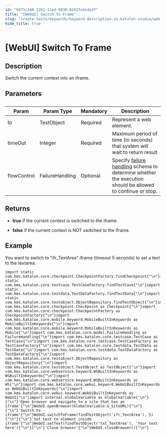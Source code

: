 ```yaml
---
id: "9471c340-22b2-11ed-9930-0242fe3e4a3f"
title: "[WebUI] Switch To Frame"
slug: "create-tests/keywords/keyword-description-in-katalon-studio/web-ui-keywords/webui-switch-to-frame"
hide_title: true
---
```


# <a id="id_0" class="anchor_top_offset"/><a id="ariaid-title1" class="anchor_top_offset"/>[WebUI] Switch To Frame


## <a id="id_0__id_1" class="anchor_top_offset"/>Description

              
<p xmlns="http://www.w3.org/1999/xhtml" className="p">Switch the current context into an iframe.</p> 
      

## <a id="id_0__id_2" class="anchor_top_offset"/>Parameters

              
<table xmlns="http://www.w3.org/1999/xhtml" className="table anchor_top_offset" id="id_0__a56b5d2f-af47-4a44-9f53-1885c450fe8b"><caption /><thead className="thead"><tr className><th className="entry anchor_top_offset" id="id_0__a56b5d2f-af47-4a44-9f53-1885c450fe8b__entry__1">Param</th><th className="entry anchor_top_offset" id="id_0__a56b5d2f-af47-4a44-9f53-1885c450fe8b__entry__2">Param Type</th><th className="entry anchor_top_offset" id="id_0__a56b5d2f-af47-4a44-9f53-1885c450fe8b__entry__3">Mandatory</th><th className="entry anchor_top_offset" id="id_0__a56b5d2f-af47-4a44-9f53-1885c450fe8b__entry__4">Description</th></tr></thead><tbody className="tbody"><tr className><td className="entry" headers="id_0__a56b5d2f-af47-4a44-9f53-1885c450fe8b__entry__1 id_0__a56b5d2f-af47-4a44-9f53-1885c450fe8b__entry__2 id_0__a56b5d2f-af47-4a44-9f53-1885c450fe8b__entry__3 id_0__a56b5d2f-af47-4a44-9f53-1885c450fe8b__entry__4 ">to</td><td className="entry" headers="id_0__a56b5d2f-af47-4a44-9f53-1885c450fe8b__entry__1 id_0__a56b5d2f-af47-4a44-9f53-1885c450fe8b__entry__2 id_0__a56b5d2f-af47-4a44-9f53-1885c450fe8b__entry__3 id_0__a56b5d2f-af47-4a44-9f53-1885c450fe8b__entry__4 ">TestObject</td><td className="entry" headers="id_0__a56b5d2f-af47-4a44-9f53-1885c450fe8b__entry__1 id_0__a56b5d2f-af47-4a44-9f53-1885c450fe8b__entry__2 id_0__a56b5d2f-af47-4a44-9f53-1885c450fe8b__entry__3 id_0__a56b5d2f-af47-4a44-9f53-1885c450fe8b__entry__4 ">Required</td><td className="entry" headers="id_0__a56b5d2f-af47-4a44-9f53-1885c450fe8b__entry__1 id_0__a56b5d2f-af47-4a44-9f53-1885c450fe8b__entry__2 id_0__a56b5d2f-af47-4a44-9f53-1885c450fe8b__entry__3 id_0__a56b5d2f-af47-4a44-9f53-1885c450fe8b__entry__4 ">Represent a web element.</td></tr><tr className><td className="entry" headers="id_0__a56b5d2f-af47-4a44-9f53-1885c450fe8b__entry__1 id_0__a56b5d2f-af47-4a44-9f53-1885c450fe8b__entry__2 id_0__a56b5d2f-af47-4a44-9f53-1885c450fe8b__entry__3 id_0__a56b5d2f-af47-4a44-9f53-1885c450fe8b__entry__4 ">timeOut</td><td className="entry" headers="id_0__a56b5d2f-af47-4a44-9f53-1885c450fe8b__entry__1 id_0__a56b5d2f-af47-4a44-9f53-1885c450fe8b__entry__2 id_0__a56b5d2f-af47-4a44-9f53-1885c450fe8b__entry__3 id_0__a56b5d2f-af47-4a44-9f53-1885c450fe8b__entry__4 ">Integer</td><td className="entry" headers="id_0__a56b5d2f-af47-4a44-9f53-1885c450fe8b__entry__1 id_0__a56b5d2f-af47-4a44-9f53-1885c450fe8b__entry__2 id_0__a56b5d2f-af47-4a44-9f53-1885c450fe8b__entry__3 id_0__a56b5d2f-af47-4a44-9f53-1885c450fe8b__entry__4 ">Required</td><td className="entry" headers="id_0__a56b5d2f-af47-4a44-9f53-1885c450fe8b__entry__1 id_0__a56b5d2f-af47-4a44-9f53-1885c450fe8b__entry__2 id_0__a56b5d2f-af47-4a44-9f53-1885c450fe8b__entry__3 id_0__a56b5d2f-af47-4a44-9f53-1885c450fe8b__entry__4 ">Maximum period of time (in seconds) that system will wait to         return result</td></tr><tr className><td className="entry" headers="id_0__a56b5d2f-af47-4a44-9f53-1885c450fe8b__entry__1 id_0__a56b5d2f-af47-4a44-9f53-1885c450fe8b__entry__2 id_0__a56b5d2f-af47-4a44-9f53-1885c450fe8b__entry__3 id_0__a56b5d2f-af47-4a44-9f53-1885c450fe8b__entry__4 ">flowControl</td><td className="entry" headers="id_0__a56b5d2f-af47-4a44-9f53-1885c450fe8b__entry__1 id_0__a56b5d2f-af47-4a44-9f53-1885c450fe8b__entry__2 id_0__a56b5d2f-af47-4a44-9f53-1885c450fe8b__entry__3 id_0__a56b5d2f-af47-4a44-9f53-1885c450fe8b__entry__4 ">FailureHandling</td><td className="entry" headers="id_0__a56b5d2f-af47-4a44-9f53-1885c450fe8b__entry__1 id_0__a56b5d2f-af47-4a44-9f53-1885c450fe8b__entry__2 id_0__a56b5d2f-af47-4a44-9f53-1885c450fe8b__entry__3 id_0__a56b5d2f-af47-4a44-9f53-1885c450fe8b__entry__4 ">Optional</td><td className="entry" headers="id_0__a56b5d2f-af47-4a44-9f53-1885c450fe8b__entry__1 id_0__a56b5d2f-af47-4a44-9f53-1885c450fe8b__entry__2 id_0__a56b5d2f-af47-4a44-9f53-1885c450fe8b__entry__3 id_0__a56b5d2f-af47-4a44-9f53-1885c450fe8b__entry__4 ">Specify <a className="xref" href="/docs/maintain/configure-failure-handling-settings-in-katalon-studio">failure handling</a> schema to         determine whether the execution should be allowed to continue or         stop.</td></tr></tbody></table> 
      

## <a id="id_0__id_3" class="anchor_top_offset"/>Returns

              
<ul xmlns="http://www.w3.org/1999/xhtml" className="ul"><li className="li">     <p className="p">       <strong className="ph b">true</strong> if the current context is switched to       the iframe.</p>   </li><li className="li">     <p className="p">       <strong className="ph b">false</strong> if the current context is NOT       switched to the iframe.</p>   </li></ul> 
      

## <a id="id_0__id_4" class="anchor_top_offset"/>Example 

              
<p xmlns="http://www.w3.org/1999/xhtml" className="p">You want to switch to "ifr_TextArea" iframe (timeout 5 seconds)   to set a text to the textarea.</p> 
              
<pre xmlns="http://www.w3.org/1999/xhtml" className="pre codeblock"><code>import static com.kms.katalon.core.checkpoint.CheckpointFactory.findCheckpoint{"\n"}import static com.kms.katalon.core.testcase.TestCaseFactory.findTestCase{"\n"}import static com.kms.katalon.core.testdata.TestDataFactory.findTestData{"\n"}import static com.kms.katalon.core.testobject.ObjectRepository.findTestObject{"\n"}import com.kms.katalon.core.checkpoint.Checkpoint as Checkpoint{"\n"}import com.kms.katalon.core.checkpoint.CheckpointFactory as CheckpointFactory{"\n"}import com.kms.katalon.core.mobile.keyword.MobileBuiltInKeywords as MobileBuiltInKeywords{"\n"}import com.kms.katalon.core.mobile.keyword.MobileBuiltInKeywords as Mobile{"\n"}import com.kms.katalon.core.model.FailureHandling as FailureHandling{"\n"}import com.kms.katalon.core.testcase.TestCase as TestCase{"\n"}import com.kms.katalon.core.testcase.TestCaseFactory as TestCaseFactory{"\n"}import com.kms.katalon.core.testdata.TestData as TestData{"\n"}import com.kms.katalon.core.testdata.TestDataFactory as TestDataFactory{"\n"}import com.kms.katalon.core.testobject.ObjectRepository as ObjectRepository{"\n"}import com.kms.katalon.core.testobject.TestObject as TestObject{"\n"}import com.kms.katalon.core.webservice.keyword.WSBuiltInKeywords as WSBuiltInKeywords{"\n"}import com.kms.katalon.core.webservice.keyword.WSBuiltInKeywords as WS{"\n"}import com.kms.katalon.core.webui.keyword.WebUiBuiltInKeywords as WebUiBuiltInKeywords{"\n"}import com.kms.katalon.core.webui.keyword.WebUiBuiltInKeywords as WebUI{"\n"}import internal.GlobalVariable as GlobalVariable{"\n"}{"\n"}'Open browser and navigate to a site that has an iframe'{"\n"}WebUI.openBrowser(GlobalVariable.G_SiteURL){"\n"}{"\n"}'Switch to iframe'{"\n"}WebUI.switchToFrame(findTestObject('ifr_TextArea'), 5){"\n"}{"\n"}'Set text to element inside iframe'{"\n"}WebUI.setText(findTestObject('txt_TextArea'), 'Your text here'){"\n"}{"\n"}'Close browser'{"\n"}WebUI.closeBrowser(){"\n"}</code></pre> 
            
